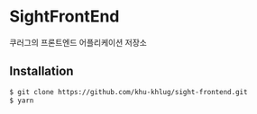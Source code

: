 # SightFrontEnd

쿠러그의 프론트엔드 어플리케이션 저장소

## Installation

```sh
$ git clone https://github.com/khu-khlug/sight-frontend.git
$ yarn
```
